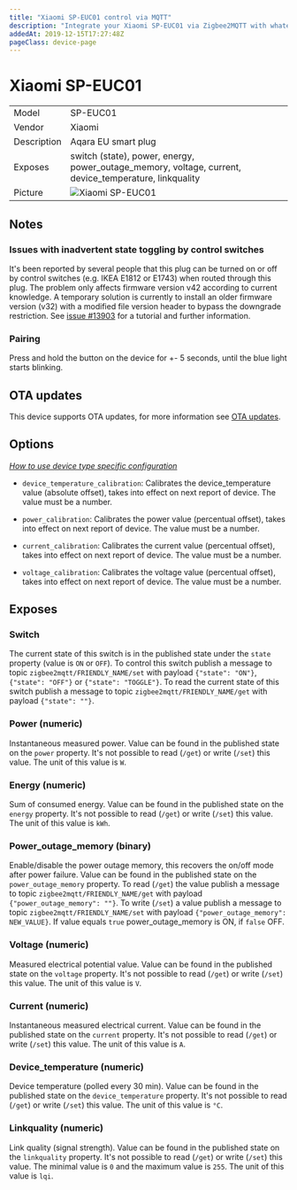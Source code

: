 ```yaml
---
title: "Xiaomi SP-EUC01 control via MQTT"
description: "Integrate your Xiaomi SP-EUC01 via Zigbee2MQTT with whatever smart home infrastructure you are using without the vendor's bridge or gateway."
addedAt: 2019-12-15T17:27:48Z
pageClass: device-page
---
```


<!-- !!!! -->
<!-- ATTENTION: This file is auto-generated through docgen! -->
<!-- You can only edit the "Notes"-Section between the two comment lines "Notes BEGIN" and "Notes END". -->
<!-- Do not use h1 or h2 heading within "## Notes"-Section. -->
<!-- !!!! -->

# Xiaomi SP-EUC01

|     |     |
|-----|-----|
| Model | SP-EUC01  |
| Vendor  | Xiaomi  |
| Description | Aqara EU smart plug |
| Exposes | switch (state), power, energy, power_outage_memory, voltage, current, device_temperature, linkquality |
| Picture | ![Xiaomi SP-EUC01](https://www.zigbee2mqtt.io/images/devices/SP-EUC01.jpg) |


<!-- Notes BEGIN: You can edit here. Add "## Notes" headline if not already present. -->
## Notes
### Issues with inadvertent state toggling by control switches
It's been reported by several people that this plug can be turned on or off by control switches (e.g. IKEA E1812 or E1743) when routed through this plug. The problem only affects firmware version v42 according to current knowledge.
A temporary solution is currently to install an older firmware version (v32) with a modified file version header to bypass the downgrade restriction. See [issue #13903](https://github.com/Koenkk/zigbee2mqtt/issues/13903#issuecomment-1244720072) for a tutorial and further information.

### Pairing
Press and hold the button on the device for +- 5 seconds, until the blue light starts blinking.
<!-- Notes END: Do not edit below this line -->

## OTA updates
This device supports OTA updates, for more information see [OTA updates](../guide/usage/ota_updates.md).


## Options
*[How to use device type specific configuration](../guide/configuration/devices-groups.md#specific-device-options)*

* `device_temperature_calibration`: Calibrates the device_temperature value (absolute offset), takes into effect on next report of device. The value must be a number.

* `power_calibration`: Calibrates the power value (percentual offset), takes into effect on next report of device. The value must be a number.

* `current_calibration`: Calibrates the current value (percentual offset), takes into effect on next report of device. The value must be a number.

* `voltage_calibration`: Calibrates the voltage value (percentual offset), takes into effect on next report of device. The value must be a number.


## Exposes

### Switch 
The current state of this switch is in the published state under the `state` property (value is `ON` or `OFF`).
To control this switch publish a message to topic `zigbee2mqtt/FRIENDLY_NAME/set` with payload `{"state": "ON"}`, `{"state": "OFF"}` or `{"state": "TOGGLE"}`.
To read the current state of this switch publish a message to topic `zigbee2mqtt/FRIENDLY_NAME/get` with payload `{"state": ""}`.

### Power (numeric)
Instantaneous measured power.
Value can be found in the published state on the `power` property.
It's not possible to read (`/get`) or write (`/set`) this value.
The unit of this value is `W`.

### Energy (numeric)
Sum of consumed energy.
Value can be found in the published state on the `energy` property.
It's not possible to read (`/get`) or write (`/set`) this value.
The unit of this value is `kWh`.

### Power_outage_memory (binary)
Enable/disable the power outage memory, this recovers the on/off mode after power failure.
Value can be found in the published state on the `power_outage_memory` property.
To read (`/get`) the value publish a message to topic `zigbee2mqtt/FRIENDLY_NAME/get` with payload `{"power_outage_memory": ""}`.
To write (`/set`) a value publish a message to topic `zigbee2mqtt/FRIENDLY_NAME/set` with payload `{"power_outage_memory": NEW_VALUE}`.
If value equals `true` power_outage_memory is ON, if `false` OFF.

### Voltage (numeric)
Measured electrical potential value.
Value can be found in the published state on the `voltage` property.
It's not possible to read (`/get`) or write (`/set`) this value.
The unit of this value is `V`.

### Current (numeric)
Instantaneous measured electrical current.
Value can be found in the published state on the `current` property.
It's not possible to read (`/get`) or write (`/set`) this value.
The unit of this value is `A`.

### Device_temperature (numeric)
Device temperature (polled every 30 min).
Value can be found in the published state on the `device_temperature` property.
It's not possible to read (`/get`) or write (`/set`) this value.
The unit of this value is `°C`.

### Linkquality (numeric)
Link quality (signal strength).
Value can be found in the published state on the `linkquality` property.
It's not possible to read (`/get`) or write (`/set`) this value.
The minimal value is `0` and the maximum value is `255`.
The unit of this value is `lqi`.

